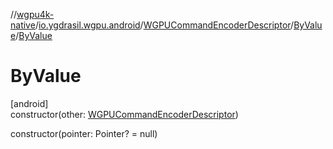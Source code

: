 //[wgpu4k-native](../../../../index.md)/[io.ygdrasil.wgpu.android](../../index.md)/[WGPUCommandEncoderDescriptor](../index.md)/[ByValue](index.md)/[ByValue](-by-value.md)

# ByValue

[android]\
constructor(other: [WGPUCommandEncoderDescriptor](../index.md))

constructor(pointer: Pointer? = null)